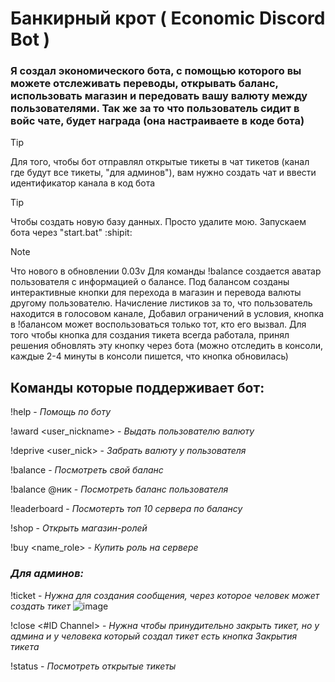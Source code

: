 # Банкирный крот ( Economic Discord Bot )

### Я создал экономического бота, с помощью которого вы можете отслеживать переводы, открывать баланс, использовать магазин и передовать вашу валюту между пользователями. Так же за то что пользователь сидит в войс чате, будет награда (она настраиваете в коде бота)

> [!TIP]
> Для того, чтобы бот отправлял открытые тикеты в чат тикетов (канал где будут все тикеты, "для админов"), вам нужно создать чат и ввести идентификатор канала в код бота

> [!TIP]
> Чтобы создать новую базу данных. Просто удалите мою. Запускаем бота через "start.bat" :shipit:

> [!NOTE]
> Что нового в обновлении 0.03v
> Для команды !balance создается аватар пользователя с информацией о балансе. Под балансом созданы интерактивные кнопки для перехода в магазин и перевода валюты другому пользователю. Начисление листиков за то, что пользователь находится в голосовом канале, Добавил ограничений в условия, кнопка в !балансом может воспользоваться только тот, кто его вызвал. Для того чтобы кнопка для создания тикета всегда работала, принял решения обновлять эту кнопку через бота (можно отследить в консоли, каждые 2-4 минуты в консоли пишется, что кнопка обновилась)

## Команды которые поддерживает бот:
!help - _Помощь по боту_

!award <user_nickname> <amount> - _Выдать пользователю валюту_

!deprive <user_nick> <amount> - _Забрать валюту у пользователя_

!balance - _Посмотреть свой баланс_

!balance @ник - _Посмотреть баланс пользователя_

!leaderboard - _Посмотерть топ 10 сервера по балансу_

!shop - _Открыть магазин-ролей_

!buy <name_role> - _Купить роль на сервере_

### ___Для админов:___
!ticket - _Нужна для создания сообщения, через которое человек может создать тикет_
![image](https://github.com/user-attachments/assets/a117696e-67e8-4250-92aa-e8f9f9c9796b)

!close <#ID Channel> - _Нужна чтобы принудительно закрыть тикет, но у админа и у человека который создал тикет есть кнопка Закрытия тикета_

!status - _Посмотреть открытые тикеты_
